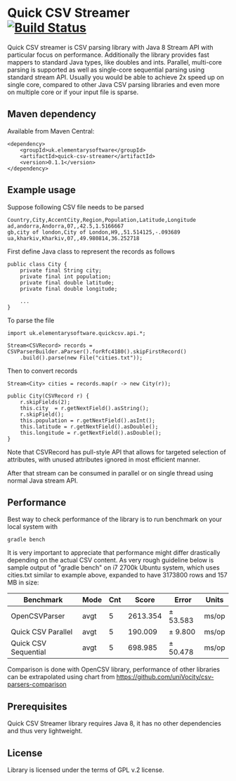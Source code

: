 Quick CSV Streamer  
[![Build Status](https://travis-ci.org/titorenko/quick-csv-streamer.svg?branch=master)](https://travis-ci.org/titorenko/quick-csv-streamer)
=============

Quick CSV streamer is CSV parsing library with Java 8 Stream API with particular focus on performance.
Additionally the library provides fast mappers to standard Java types, like doubles and ints.
Parallel, multi-core parsing is supported as well as single-core sequential parsing using standard
stream API. Usually you would be able to achieve 2x speed up on single core, compared to other
Java CSV parsing libraries and even more on multiple core or if your input file is sparse.

Maven dependency
--------------

Available from Maven Central:

    <dependency>
        <groupId>uk.elementarysoftware</groupId>
        <artifactId>quick-csv-streamer</artifactId>
        <version>0.1.1</version>
    </dependency>

Example usage
--------------

Suppose following CSV file needs to be parsed
    
    Country,City,AccentCity,Region,Population,Latitude,Longitude
    ad,andorra,Andorra,07,,42.5,1.5166667
    gb,city of london,City of London,H9,,51.514125,-.093689
    ua,kharkiv,Kharkiv,07,,49.980814,36.252718
    
First define Java class to represent the records as follows 

    public class City {
        private final String city;
        private final int population; 
        private final double latitude;
        private final double longitude;
        
        ...
    }
   
To parse the file 
    
    import uk.elementarysoftware.quickcsv.api.*;
    
    Stream<CSVRecord> records = CSVParserBuilder.aParser().forRfc4180().skipFirstRecord()
    	.build().parse(new File("cities.txt"));

Then to convert records 
       
    Stream<City> cities = records.map(r -> new City(r));
    
    public City(CSVRecord r) {
        r.skipFields(2);
        this.city  = r.getNextField().asString();
        r.skipField();
        this.population = r.getNextField().asInt();
        this.latitude = r.getNextField().asDouble();
        this.longitude = r.getNextField().asDouble();
    }    
    
Note that CSVRecord has pull-style API that allows for targeted selection of attributes, with unused attributes ignored in most efficient manner.

After that stream can be consumed in parallel or on single thread using normal Java stream API.


Performance
--------------    

Best way to check performance of the library is to run benchmark on your local system with

    gradle bench
    
It is very important to appreciate that performance might differ drastically depending on the actual CSV content. As very rough guideline below is sample output of "gradle bench" on i7 2700k Ubuntu system, which uses cities.txt similar to example above, expanded to have 3173800 rows and 157 MB in size:

|Benchmark            |Mode  |Cnt  |   Score |   Error  |Units|
| ------------------- | ---- | --- | ------- | -------- | --- | 
|OpenCSVParser        |avgt  |  5  |2613.354 |± 53.583  |ms/op|
|Quick CSV Parallel   |avgt  |  5  | 190.009 |±  9.800  |ms/op|
|Quick CSV Sequential |avgt  |  5  | 698.985 |± 50.478  |ms/op|


Comparison is done with OpenCSV library, performance of other libraries can be extrapolated using chart from https://github.com/uniVocity/csv-parsers-comparison 

Prerequisites
--------------
Quick CSV Streamer library requires Java 8, it has no other dependencies and thus very lightweight.

License
--------------
Library is licensed under the terms of GPL v.2 license.
        

